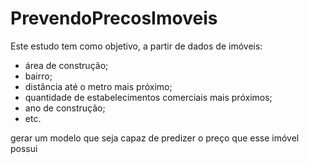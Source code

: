 # PrevendoPrecosImoveis

Este estudo tem como objetivo, a partir de dados de imóveis:

* área de construção;
* bairro;
* distância até o metro mais próximo;
* quantidade de estabelecimentos comerciais mais próximos;
* ano de construção;
* etc.

gerar um modelo que seja capaz de predizer o preço que esse imóvel possui
